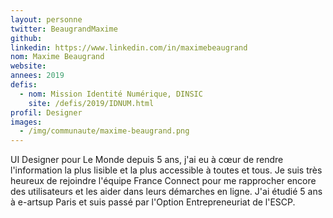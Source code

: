 ```yaml
---
layout: personne
twitter: BeaugrandMaxime
github:
linkedin: https://www.linkedin.com/in/maximebeaugrand
nom: Maxime Beaugrand
website:
annees: 2019
defis:
  - nom: Mission Identité Numérique, DINSIC
    site: /defis/2019/IDNUM.html
profil: Designer
images:
  - /img/communaute/maxime-beaugrand.png
---
```

UI Designer pour Le Monde depuis 5 ans, j'ai eu à cœur de rendre l'information la plus lisible et la plus accessible à toutes et tous. Je suis très heureux de rejoindre l'équipe France Connect pour me rapprocher encore des utilisateurs et les aider dans leurs démarches en ligne. J'ai étudié 5 ans à e-artsup Paris et suis passé par l'Option Entrepreneuriat de l'ESCP.
